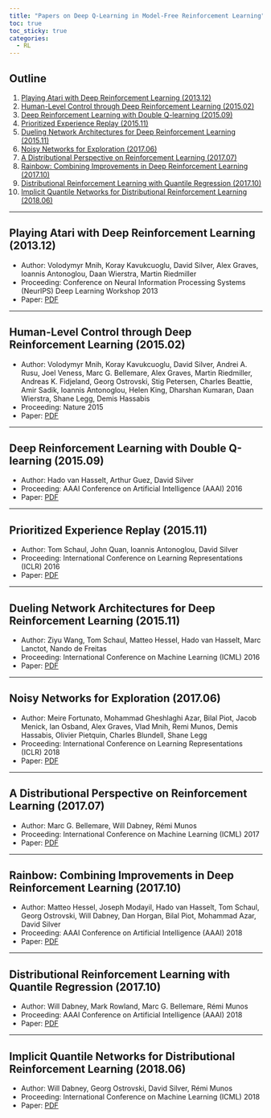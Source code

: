 ```yaml
---
title: "Papers on Deep Q-Learning in Model-Free Reinforcement Learning"
toc: true
toc_sticky: true
categories:
  - RL
---
```


## Outline
  
  1. [Playing Atari with Deep Reinforcement Learning (2013.12)](#1)
  2. [Human-Level Control through Deep Reinforcement Learning (2015.02)](#2)
  3. [Deep Reinforcement Learning with Double Q-learning (2015.09)](#3)
  4. [Prioritized Experience Replay (2015.11)](#4)
  5. [Dueling Network Architectures for Deep Reinforcement Learning (2015.11)](#5)
  6. [Noisy Networks for Exploration (2017.06)](#6)
  7. [A Distributional Perspective on Reinforcement Learning (2017.07)](#7)
  8. [Rainbow: Combining Improvements in Deep Reinforcement Learning (2017.10)](#8)
  9. [Distributional Reinforcement Learning with Quantile Regression (2017.10)](#9)
  10. [Implicit Quantile Networks for Distributional Reinforcement Learning (2018.06)](#10)

---

<a name="1"></a>

## Playing Atari with Deep Reinforcement Learning (2013.12)

- Author: Volodymyr Mnih, Koray Kavukcuoglu, David Silver, Alex Graves, Ioannis Antonoglou, Daan Wierstra, Martin Riedmiller
- Proceeding: Conference on Neural Information Processing Systems (NeurIPS) Deep Learning Workshop 2013
- Paper: [PDF](https://arxiv.org/pdf/1312.5602.pdf)

---

<a name="2"></a>

## Human-Level Control through Deep Reinforcement Learning (2015.02)

- Author: Volodymyr Mnih, Koray Kavukcuoglu, David Silver, Andrei A. Rusu, Joel Veness, Marc G. Bellemare, Alex Graves, Martin Riedmiller, Andreas K. Fidjeland, Georg Ostrovski, Stig Petersen, Charles Beattie, Amir Sadik, Ioannis Antonoglou, Helen King, Dharshan Kumaran, Daan Wierstra, Shane Legg, Demis Hassabis
- Proceeding: Nature 2015
- Paper: [PDF](https://storage.googleapis.com/deepmind-media/dqn/DQNNaturePaper.pdf)

---

<a name="3"></a>

## Deep Reinforcement Learning with Double Q-learning (2015.09)

- Author: Hado van Hasselt, Arthur Guez, David Silver
- Proceeding: AAAI Conference on Artificial Intelligence (AAAI) 2016
- Paper: [PDF](https://arxiv.org/pdf/1509.06461.pdf)

---

<a name="4"></a>

## Prioritized Experience Replay (2015.11)

- Author: Tom Schaul, John Quan, Ioannis Antonoglou, David Silver
- Proceeding: International Conference on Learning Representations (ICLR) 2016
- Paper: [PDF](https://arxiv.org/pdf/1511.05952.pdf)

---

<a name="5"></a>

## Dueling Network Architectures for Deep Reinforcement Learning (2015.11)

- Author: Ziyu Wang, Tom Schaul, Matteo Hessel, Hado van Hasselt, Marc Lanctot, Nando de Freitas
- Proceeding: International Conference on Machine Learning (ICML) 2016
- Paper: [PDF](https://arxiv.org/pdf/1511.06581.pdf)

---

<a name="6"></a>

## Noisy Networks for Exploration (2017.06)

- Author: Meire Fortunato, Mohammad Gheshlaghi Azar, Bilal Piot, Jacob Menick, Ian Osband, Alex Graves, Vlad Mnih, Remi Munos, Demis Hassabis, Olivier Pietquin, Charles Blundell, Shane Legg
- Proceeding: International Conference on Learning Representations (ICLR) 2018
- Paper: [PDF](https://arxiv.org/pdf/1706.10295.pdf)

---

<a name="7"></a>

## A Distributional Perspective on Reinforcement Learning (2017.07)

- Author: Marc G. Bellemare, Will Dabney, Rémi Munos
- Proceeding: International Conference on Machine Learning (ICML) 2017
- Paper: [PDF](https://arxiv.org/pdf/1707.06887.pdf)

---

<a name="8"></a>

## Rainbow: Combining Improvements in Deep Reinforcement Learning (2017.10)

- Author: Matteo Hessel, Joseph Modayil, Hado van Hasselt, Tom Schaul, Georg Ostrovski, Will Dabney, Dan Horgan, Bilal Piot, Mohammad Azar, David Silver
- Proceeding: AAAI Conference on Artificial Intelligence (AAAI) 2018
- Paper: [PDF](https://arxiv.org/pdf/1710.02298.pdf)

---

<a name="9"></a>

## Distributional Reinforcement Learning with Quantile Regression (2017.10)

- Author: Will Dabney, Mark Rowland, Marc G. Bellemare, Rémi Munos
- Proceeding: AAAI Conference on Artificial Intelligence (AAAI) 2018
- Paper: [PDF](https://arxiv.org/pdf/1710.10044.pdf)

---

<a name="10"></a>

## Implicit Quantile Networks for Distributional Reinforcement Learning (2018.06)

- Author: Will Dabney, Georg Ostrovski, David Silver, Rémi Munos
- Proceeding: International Conference on Machine Learning (ICML) 2018
- Paper: [PDF](https://arxiv.org/pdf/1806.06923.pdf)
